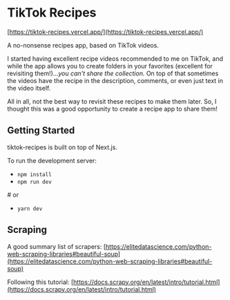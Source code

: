 # TikTok Recipes

[https://tiktok-recipes.vercel.app/](https://tiktok-recipes.vercel.app/)

A no-nonsense recipes app, based on TikTok videos.

I started having excellent recipe videos recommended to me on TikTok, and 
while the app allows you to create folders in your favorites (excellent 
for revisiting them!)..._you can't share the collection._ On top of that 
sometimes the videos have the recipe in the description, comments, or 
even just text in the video itself.

All in all, not the best way to revisit these recipes to make them later. 
So, I thought this was a good opportunity to create a recipe app to share
them!

## Getting Started

tiktok-recipes is built on top of Next.js.

To run the development server:

- `npm install`
- `npm run dev`

\# or 

- `yarn dev`


## Scraping

A good summary list of scrapers: [https://elitedatascience.com/python-web-scraping-libraries#beautiful-soup](https://elitedatascience.com/python-web-scraping-libraries#beautiful-soup)

Following this tutorial: [https://docs.scrapy.org/en/latest/intro/tutorial.html](https://docs.scrapy.org/en/latest/intro/tutorial.html)